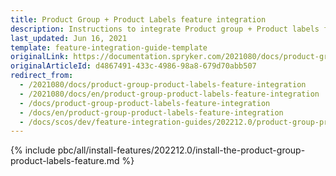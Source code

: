 ```yaml
---
title: Product Group + Product Labels feature integration
description: Instructions to integrate Product group + Product labels feature into a Spryker project.
last_updated: Jun 16, 2021
template: feature-integration-guide-template
originalLink: https://documentation.spryker.com/2021080/docs/product-group-product-labels-feature-integration
originalArticleId: d4867491-433c-4986-98a8-679d70abb507
redirect_from:
  - /2021080/docs/product-group-product-labels-feature-integration
  - /2021080/docs/en/product-group-product-labels-feature-integration
  - /docs/product-group-product-labels-feature-integration
  - /docs/en/product-group-product-labels-feature-integration
  - /docs/scos/dev/feature-integration-guides/202212.0/product-group-product-labels-feature-integration.html
---
```


{% include pbc/all/install-features/202212.0/install-the-product-group-product-labels-feature.md %} <!-- To edit, see /_includes/pbc/all/install-features/202212.0/install-the-product-group-product-labels-feature.md -->
